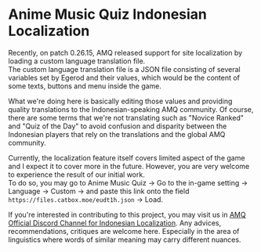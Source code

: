 # Anime Music Quiz Indonesian Localization
Recently, on patch 0.26.15, AMQ released support for site localization by loading a custom language translation file.<br>
The custom language translation file is a JSON file consisting of several variables set by Egerod and their values, which would be the content of some texts, buttons and menu inside the game.<br>

What we're doing here is basically editing those values and providing quality translations to the Indonesian-speaking AMQ community.
Of course, there are some terms that we're not translating such as "Novice Ranked" and "Quiz of the Day" to avoid confusion and disparity between the Indonesian players that rely on the translations and the global AMQ community.<br>

Currently, the localization feature itself covers limited aspect of the game and I expect it to cover more in the future. However, you are very welcome to experience the result of our initial work.<br>
To do so, you may go to Anime Music Quiz → Go to the in-game setting → Language → Custom → and paste this link onto the field ```https://files.catbox.moe/eudt1h.json``` → Load.

If you're interested in contributing to this project, you may visit us in [AMQ Official Discord Channel for Indonesian Localization](https://l.facebook.com/l.php?u=https%3A%2F%2Fdiscord.com%2Fchannels%2F386089398975856641%2F1431027276648153098%3Ffbclid%3DIwZXh0bgNhZW0CMTAAYnJpZBEwWkJPT2JuWkNqYTBzQ2hPQwEe3eSuqv_doigVl-FYUt2rD1CP6dahVt2dUXoSSxm3cEldL--2jYzz63vXn5M_aem_izDt3I6-sDrdHGZXE5lsPg&h=AT3ZNDkHNYSA293JD6GmM1vRKUglzp3vgDw-EPMTEQFyRhCr9L307NwyyhvqueO6PaNBURDLfUAQUsAoQtkTpM1dpvUMKOgMfEn22gZ-pgHInceHF6QmgKlzHJF5WONMLihB9q4M&__tn__=-UK-R&c[0]=AT15zNcwsBmK1hL8TIRPxYA3eYnfwRplzOwXpTDZrHaWD1RamdLI_Nb1Ga-qXYoLkc--ZPfrwWkYUj6j9OiqxSWPWI4OlJ79VRPKG5YGbxKvsHlLfvhi4-pYi68VRvQANxHRWdTW7AdE6KV2bI5UVL8qd5VCfOuSomkWvjxqMQCCcPkexg).
Any advices, recommendations, critiques are welcome here. Especially in the area of linguistics where words of similar meaning may carry different nuances.<br><br>
